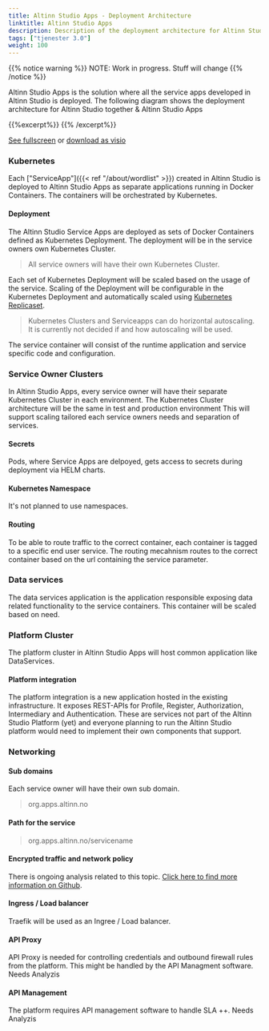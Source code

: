 ```yaml
---
title: Altinn Studio Apps - Deployment Architecture
linktitle: Altinn Studio Apps
description: Description of the deployment architecture for Altinn Studio Apps
tags: ["tjenester 3.0"]
weight: 100
---
```

{{% notice warning %}}
NOTE: Work in progress. Stuff will change
{{% /notice %}}

Altinn Studio Apps is the solution where all the service apps developed in Altinn Studio is deployed.
The following diagram shows the deployment architecture for Altinn Studio together & Altinn Studio Apps

{{%excerpt%}}
<object data="/architecture/deployment/altinn-studio-apps/AltinnStudioApps_DeploymentArchitecture.svg" type="image/svg+xml" style="width: 100%;"></object>
{{% /excerpt%}}

[See fullscreen] or [download as visio]

### Kubernetes
Each ["ServiceApp"]({{< ref "/about/wordlist" >}}) created in Altinn Studio is deployed
to Altinn Studio Apps as separate applications running in Docker Containers.
The containers will be orchestrated by Kubernetes.

#### Deployment
The Altinn Studio Service Apps are deployed as sets of Docker Containers defined as Kubernetes Deployment.
The deployment will be in the service owners own Kubernetes Cluster.

> All service owners will have their own Kubernetes Cluster.

Each set of Kubernetes Deployment will be scaled based on the usage of the service.
Scaling of the Deployment will be configurable in the Kubernetes Deployment and automatically scaled using
[Kubernetes Replicaset](https://kubernetes.io/docs/reference/glossary/?all=true#term-replica-set).

> Kubernetes Clusters and Serviceapps can do horizontal autoscaling.
> It is currently not decided if and how autoscaling will be used.

The service container will consist of the runtime application and service specific code and configuration.

### Service Owner Clusters
In Altinn Studio Apps, every service owner will have their separate Kubernetes Cluster in each environment.
The Kubernetes Cluster architecture will be the same in test and production environment
This will support scaling tailored each service owners needs and separation of services.

#### Secrets

Pods, where Service Apps are delpoyed, gets access to secrets during deployment via HELM charts.

#### Kubernetes Namespace

It's not planned to use namespaces.

#### Routing

To be able to route traffic to the correct container, each container is tagged to a specific
end user service. The routing mecahnism routes to the correct container based on the url
containing the service parameter.

### Data services

The data services application is the application responsible exposing data related functionality 
to the service containers. This container will be scaled based on need.

### Platform Cluster

The platform cluster in Altinn Studio Apps will host common application like DataServices. 

#### Platform integration

The platform integration is a new application hosted in the existing infrastructure. 
It exposes REST-APIs for Profile, Register, Authorization, Intermediary and Authentication. 
These are services not part of the Altinn Studio Platform (yet) and
everyone planning to run the Altinn Studio platform would need to implement their own components that support. 

### Networking

#### Sub domains

Each service owner will have their own sub domain.

> org.apps.altinn.no

#### Path for the service

> org.apps.altinn.no/servicename

#### Encrypted traffic and network policy

There is ongoing analysis related to this topic. [Click here to find more information on Github](https://github.com/Altinn/altinn-studio/issues/1000).

#### Ingress / Load balancer

Traefik will be used as an Ingree / Load balancer.

#### API Proxy

API Proxy is needed for controlling credentials and outbound firewall rules from the platform. 
This might be handled by the API Managment software. Needs Analyzis

#### API Management

The platform requires API management software to handle SLA ++. Needs Analyzis

[download as visio]: /architecture/deployment/altinn-studio-apps/AltinnStudioApps_DeploymentArchitecture.vsdx
[See fullscreen]: /architecture/deployment/altinn-studio-apps/AltinnStudioApps_DeploymentArchitecture.svg
[Kubernetes Cluster]: https://kubernetes.io/docs/concepts/
[Kubernetes Pod]: https://kubernetes.io/docs/concepts/workloads/pods/pod-overview/
[Kubernetes ReplicaSet]: https://kubernetes.io/docs/concepts/workloads/controllers/replicaset/